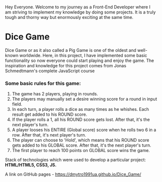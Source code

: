 Hey Everyone. Welcome to my journey as a Front-End Developer where I am striving to implement my knowledge by doing some projects. It is a truly tough and thorny way but enormously exciting at the same time.

# Dice Game 

Dice Game or as it also called a Pig Game is one of the oldest and well-known worldwide. Here, in this project, I have implemented some basic functionality so now everyone could start playing and enjoy the game. The inspiration and knowledge for this project comes from Jonas Schmedtmann's complete JavaScript course

### Some basic rules for this game:
1. The game has 2 players, playing in rounds.
2. The players may manually set a desire winning score for a round in input field.
3. In each turn, a player rolls a dice as many times as he whishes. Each result get added to his ROUND score.
4. If the player rolls a 1, all his ROUND score gets lost. After that, it's the next player's turn.
5. A player looses his ENTIRE (Global score) score when he rolls two 6 in a row. After that, it's next player's turn.
6. The player can choose to 'Hold', which means that his ROUND score gets added to his GLOBAL score. After that, it's the next player's turn.
7. The first player to reach 100 points on GLOBAL score wins the game.

Stack of technologies which were used to develop a particular project: **HTML/HTML5, CSS3, JS.**

A link on GitHub pages - https://dmytro1991ua.github.io/Dice_Game/
